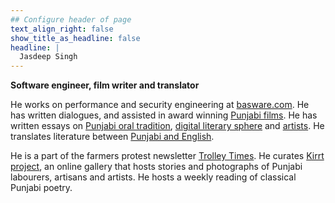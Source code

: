 ```yaml
---
## Configure header of page
text_align_right: false
show_title_as_headline: false
headline: |
  Jasdeep Singh
---
```


<!-- this is a subheadline -->
**Software engineer, film writer and translator**


He works on performance and security engineering at [basware.com](basware.com). He has written dialogues, and assisted in award winning [Punjabi films](https://www.imdb.com/name/nm9359129/). He has written essays on [Punjabi oral tradition](/blog/mirza-pala), [digital literary sphere](https://scroll.in/article/973761/art-sans-borders-how-the-pandemic-has-brought-the-two-punjabs-closer-through-literature) and [artists](cafedissensus.com/2017/04/15/a-photographers-world-the-art-of-randeep-maddoke/). He translates literature between [Punjabi and English](parchanve.wordpress.com/).

He is a part of the farmers protest newsletter [Trolley Times](trolleytimes.com). He curates [Kirrt project](kirrt.org), an online gallery that hosts stories and photographs of Punjabi labourers, artisans and artists. He hosts a weekly reading of classical Punjabi poetry.


‌

‌
